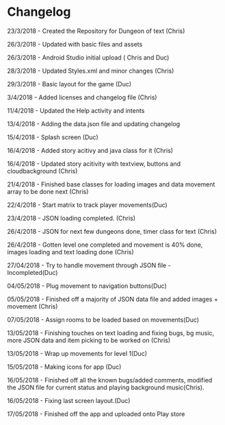 # Changelog


23/3/2018 - Created the Repository for Dungeon of text (Chris)

26/3/2018 - Updated with basic files and assets

26/3/2018 - Android Studio initial upload ( Chris and Duc)

28/3/2018 - Updated Styles.xml and minor changes (Chris)

29/3/2018 - Basic layout for the game (Duc)

3/4/2018  - Added licenses and changelog file (Chris)

11/4/2018 - Updated the Help activity and intents

13/4/2018 - Adding the data.json file and updating changelog

15/4/2018 - Splash screen (Duc)

16/4/2018 - Added story acitivy and java class for it (Chris)

16/4/2018 - Updated story acitivity with textview, buttons and cloudbackground (Chris)

21/4/2018 - Finished base classes for loading images and data movement array to be done next (Chris)

22/4/2018 - Start matrix to track player movements(Duc)

23/4/2018 - JSON loading completed. (Chris)

26/4/2018 - JSON for next few dungeons done, timer class for text (Chris)

26/4/2018 - Gotten level one completed and movement is 40% done, images loading and text loading done (Chris)

27/04/2018 - Try to handle movement through JSON file - Incompleted(Duc)

04/05/2018 - Plug movement to navigation buttons(Duc)

05/05/2018 - Finished off a majority of JSON data file and added images + movement (Chris)

07/05/2018 - Assign rooms to be loaded based on movements(Duc)

13/05/2018 - Finishing touches on text loading and fixing bugs, bg music, more JSON data and item picking to be worked on (Chris)

13/05/2018 - Wrap up movements for level 1(Duc)

15/05/2018 - Making icons for app (Duc)

16/05/2018 - Finished off all the known bugs/added comments, modified the JSON file for current status and playing background music(Chris).

16/05/2018 - Fixing last screen layout.(Duc)

17/05/2018 - Finished off the app and uploaded onto Play store